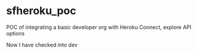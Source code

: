# sfheroku_poc
POC of integrating a basic developer org with Heroku Connect, explore API options

Now I have checked into dev
